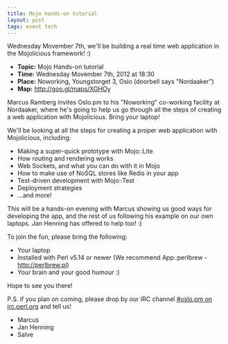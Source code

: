 ```yaml
---
title: Mojo hands-on tutorial
layout: post
tags: event tech
---
```

<p>Wednesday Movember 7th, we&#39;ll be building a real time web application in the
Mojolicious framework! :)</p>

<ul>
  <li><strong>Topic:</strong> Mojo Hands-on tutorial</li>
  <li><strong>Time:</strong> Wednesday Movember 7th, 2012 at 18:30</li>
  <li><strong>Place:</strong> Noworking, Youngstorget 3, Oslo (doorbell says &quot;Nordaaker&quot;)</li>
  <li><strong>Map:</strong> <a href="http://goo.gl/maps/XGHOy">http://goo.gl/maps/XGHOy</a></li>
</ul>

<p>Marcus Ramberg invites Oslo.pm to his &quot;Noworking&quot; co-working facility at Nordaaker, where he&#39;s going to help us go through all the steps of creating a web application with Mojolicious. Bring your laptop!</p>

<p>We&#39;ll be looking at all the steps for creating a proper web application with Mojolicious, including:</p>

<ul>
  <li>Making a super-quick prototype with Mojo::Lite</li>
  <li>How routing and rendering works</li>
  <li>Web Sockets, and what you can do with it in Mojo</li>
  <li>How to make use of NoSQL stores like Redis in your app</li>
  <li>Test-driven development with Mojo::Test</li>
  <li>Deployment strategies</li>
  <li>...and more!</li>
</ul>

<p>This will be a hands-on evening with Marcus showing us good ways for developing the app, and the rest of us following his example on our own laptops. Jan Henning has offered to help too! :)</p>

<p>To join the fun, please bring the following:</p>

<ul>
  <li>Your laptop</li>
  <li>Installed with Perl v5.14 or newer (We recommend App::perlbrew - <a href="http://perlbrew.pl">http://perlbrew.pl</a>)</li>
  <li>Your brain and your good humour :)</li>
</ul>

<p>Hope to see you there!</p>

<p>P.S. if you plan on coming, please drop by our IRC channel <a href="http://mibbit.com/?channel=%23oslo.pm&amp;server=irc.perl.org" title="Link til Mibbit web-IRC klient">#oslo.pm on irc.perl.org</a> and tell us!</p>


<ul>
  <li>Marcus</li>
  <li>Jan Henning</li>
  <li>Salve</li>
</ul>


